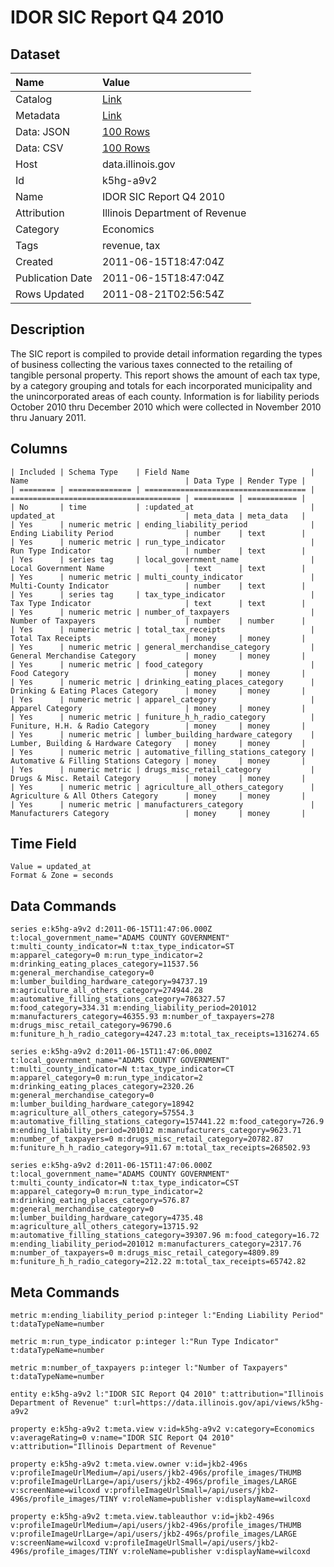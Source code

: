 # IDOR SIC Report Q4 2010

## Dataset

| Name | Value |
| :--- | :---- |
| Catalog | [Link](https://catalog.data.gov/dataset/idor-sic-report-q4-2010-12600) |
| Metadata | [Link](https://data.illinois.gov/api/views/k5hg-a9v2) |
| Data: JSON | [100 Rows](https://data.illinois.gov/api/views/k5hg-a9v2/rows.json?max_rows=100) |
| Data: CSV | [100 Rows](https://data.illinois.gov/api/views/k5hg-a9v2/rows.csv?max_rows=100) |
| Host | data.illinois.gov |
| Id | k5hg-a9v2 |
| Name | IDOR SIC Report Q4 2010 |
| Attribution | Illinois Department of Revenue |
| Category | Economics |
| Tags | revenue, tax |
| Created | 2011-06-15T18:47:04Z |
| Publication Date | 2011-06-15T18:47:04Z |
| Rows Updated | 2011-08-21T02:56:54Z |

## Description

The SIC report is compiled to provide detail information regarding the types of business collecting the various taxes connected to the retailing of tangible personal property. This report shows the amount of each tax type, by a category grouping and totals for each incorporated municipality and the unincorporated areas of each county.   Information is for liability periods October 2010 thru December 2010 which were collected in November 2010 thru January 2011.

## Columns

```ls
| Included | Schema Type    | Field Name                           | Name                                   | Data Type | Render Type |
| ======== | ============== | ==================================== | ====================================== | ========= | =========== |
| No       | time           | :updated_at                          | updated_at                             | meta_data | meta_data   |
| Yes      | numeric metric | ending_liability_period              | Ending Liability Period                | number    | text        |
| Yes      | numeric metric | run_type_indicator                   | Run Type Indicator                     | number    | text        |
| Yes      | series tag     | local_government_name                | Local Government Name                  | text      | text        |
| Yes      | numeric metric | multi_county_indicator               | Multi-County Indicator                 | number    | text        |
| Yes      | series tag     | tax_type_indicator                   | Tax Type Indicator                     | text      | text        |
| Yes      | numeric metric | number_of_taxpayers                  | Number of Taxpayers                    | number    | number      |
| Yes      | numeric metric | total_tax_receipts                   | Total Tax Receipts                     | money     | money       |
| Yes      | numeric metric | general_merchandise_category         | General Merchandise Category           | money     | money       |
| Yes      | numeric metric | food_category                        | Food Category                          | money     | money       |
| Yes      | numeric metric | drinking_eating_places_category      | Drinking & Eating Places Category      | money     | money       |
| Yes      | numeric metric | apparel_category                     | Apparel Category                       | money     | money       |
| Yes      | numeric metric | funiture_h_h_radio_category          | Funiture, H.H. & Radio Category        | money     | money       |
| Yes      | numeric metric | lumber_building_hardware_category    | Lumber, Building & Hardware Category   | money     | money       |
| Yes      | numeric metric | automative_filling_stations_category | Automative & Filling Stations Category | money     | money       |
| Yes      | numeric metric | drugs_misc_retail_category           | Drugs & Misc. Retail Category          | money     | money       |
| Yes      | numeric metric | agriculture_all_others_category      | Agriculture & All Others Category      | money     | money       |
| Yes      | numeric metric | manufacturers_category               | Manufacturers Category                 | money     | money       |
```

## Time Field

```ls
Value = updated_at
Format & Zone = seconds
```

## Data Commands

```ls
series e:k5hg-a9v2 d:2011-06-15T11:47:06.000Z t:local_government_name="ADAMS COUNTY GOVERNMENT" t:multi_county_indicator=N t:tax_type_indicator=ST m:apparel_category=0 m:run_type_indicator=2 m:drinking_eating_places_category=11537.56 m:general_merchandise_category=0 m:lumber_building_hardware_category=94737.19 m:agriculture_all_others_category=274944.28 m:automative_filling_stations_category=786327.57 m:food_category=334.31 m:ending_liability_period=201012 m:manufacturers_category=46355.93 m:number_of_taxpayers=278 m:drugs_misc_retail_category=96790.6 m:funiture_h_h_radio_category=4247.23 m:total_tax_receipts=1316274.65

series e:k5hg-a9v2 d:2011-06-15T11:47:06.000Z t:local_government_name="ADAMS COUNTY GOVERNMENT" t:multi_county_indicator=N t:tax_type_indicator=CT m:apparel_category=0 m:run_type_indicator=2 m:drinking_eating_places_category=2320.26 m:general_merchandise_category=0 m:lumber_building_hardware_category=18942 m:agriculture_all_others_category=57554.3 m:automative_filling_stations_category=157441.22 m:food_category=726.9 m:ending_liability_period=201012 m:manufacturers_category=9623.71 m:number_of_taxpayers=0 m:drugs_misc_retail_category=20782.87 m:funiture_h_h_radio_category=911.67 m:total_tax_receipts=268502.93

series e:k5hg-a9v2 d:2011-06-15T11:47:06.000Z t:local_government_name="ADAMS COUNTY GOVERNMENT" t:multi_county_indicator=N t:tax_type_indicator=CST m:apparel_category=0 m:run_type_indicator=2 m:drinking_eating_places_category=576.87 m:general_merchandise_category=0 m:lumber_building_hardware_category=4735.48 m:agriculture_all_others_category=13715.92 m:automative_filling_stations_category=39307.96 m:food_category=16.72 m:ending_liability_period=201012 m:manufacturers_category=2317.76 m:number_of_taxpayers=0 m:drugs_misc_retail_category=4809.89 m:funiture_h_h_radio_category=212.22 m:total_tax_receipts=65742.82
```

## Meta Commands

```ls
metric m:ending_liability_period p:integer l:"Ending Liability Period" t:dataTypeName=number

metric m:run_type_indicator p:integer l:"Run Type Indicator" t:dataTypeName=number

metric m:number_of_taxpayers p:integer l:"Number of Taxpayers" t:dataTypeName=number

entity e:k5hg-a9v2 l:"IDOR SIC Report Q4 2010" t:attribution="Illinois Department of Revenue" t:url=https://data.illinois.gov/api/views/k5hg-a9v2

property e:k5hg-a9v2 t:meta.view v:id=k5hg-a9v2 v:category=Economics v:averageRating=0 v:name="IDOR SIC Report Q4 2010" v:attribution="Illinois Department of Revenue"

property e:k5hg-a9v2 t:meta.view.owner v:id=jkb2-496s v:profileImageUrlMedium=/api/users/jkb2-496s/profile_images/THUMB v:profileImageUrlLarge=/api/users/jkb2-496s/profile_images/LARGE v:screenName=wilcoxd v:profileImageUrlSmall=/api/users/jkb2-496s/profile_images/TINY v:roleName=publisher v:displayName=wilcoxd

property e:k5hg-a9v2 t:meta.view.tableauthor v:id=jkb2-496s v:profileImageUrlMedium=/api/users/jkb2-496s/profile_images/THUMB v:profileImageUrlLarge=/api/users/jkb2-496s/profile_images/LARGE v:screenName=wilcoxd v:profileImageUrlSmall=/api/users/jkb2-496s/profile_images/TINY v:roleName=publisher v:displayName=wilcoxd
```